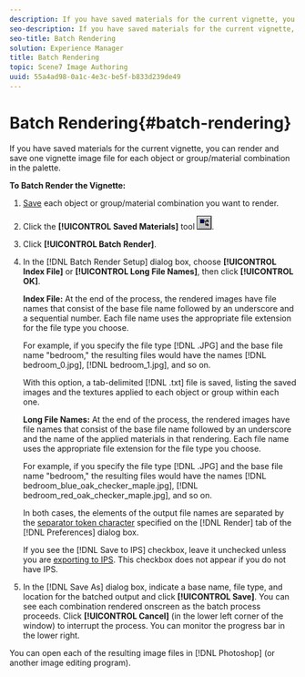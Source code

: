 ```yaml
---
description: If you have saved materials for the current vignette, you can render and save one vignette image file for each object or group/material combination in the palette.
seo-description: If you have saved materials for the current vignette, you can render and save one vignette image file for each object or group/material combination in the palette.
seo-title: Batch Rendering
solution: Experience Manager
title: Batch Rendering
topic: Scene7 Image Authoring
uuid: 55a4ad98-0a1c-4e3c-be5f-b833d239de49
---
```


# Batch Rendering{#batch-rendering}

If you have saved materials for the current vignette, you can render and save one vignette image file for each object or group/material combination in the palette.

 **To Batch Render the Vignette:** 

1. [Save](../../c-vat-rend-pg/c-vat-rend-tools/t-vat-saved-mat-tool/t-vat-saved-mat-tool.md#task-2f7dd900c44e42f4a8e7f41a3003e2fa) each object or group/material combination you want to render.
1. Click the **[!UICONTROL Saved Materials]** tool ![](assets/saved_mat.png).
1. Click **[!UICONTROL Batch Render]**.
1. In the [!DNL Batch Render Setup] dialog box, choose **[!UICONTROL Index File]** or **[!UICONTROL Long File Names]**, then click **[!UICONTROL OK]**.

   **Index File:** At the end of the process, the rendered images have file names that consist of the base file name followed by an underscore and a sequential number. Each file name uses the appropriate file extension for the file type you choose.

   For example, if you specify the file type [!DNL .JPG] and the base file name "bedroom," the resulting files would have the names [!DNL bedroom_0.jpg], [!DNL bedroom_1.jpg], and so on.

   With this option, a tab-delimited [!DNL .txt] file is saved, listing the saved images and the textures applied to each object or group within each one.

   **Long File Names:** At the end of the process, the rendered images have file names that consist of the base file name followed by an underscore and the name of the applied materials in that rendering. Each file name uses the appropriate file extension for the file type you choose.

   For example, if you specify the file type [!DNL .JPG] and the base file name "bedroom," the resulting files would have the names [!DNL bedroom_blue_oak_checker_maple.jpg], [!DNL bedroom_red_oak_checker_maple.jpg], and so on.

   In both cases, the elements of the output file names are separated by the [separator token character](../../c-vat-rend-pg/c-vat-abt-rend-pg/c-vat-rend-pg-pref.md#concept-158b19aeeda74bb28fcac3b684ca1efc) specified on the [!DNL Render] tab of the [!DNL Preferences] dialog box.

   If you see the [!DNL Save to IPS] checkbox, leave it unchecked unless you are [exporting to IPS](../../c-vat-rend-pg/c-vat-rend-obj/t-vat-batch-rend-ips.md#task-f89e8d1a7bc54694b14173505641a0df). This checkbox does not appear if you do not have IPS. 

1. In the [!DNL Save As] dialog box, indicate a base name, file type, and location for the batched output and click **[!UICONTROL Save]**.
You can see each combination rendered onscreen as the batch process proceeds. Click **[!UICONTROL Cancel]** (in the lower left corner of the window) to interrupt the process. You can monitor the progress bar in the lower right.

You can open each of the resulting image files in [!DNL Photoshop] (or another image editing program). 
